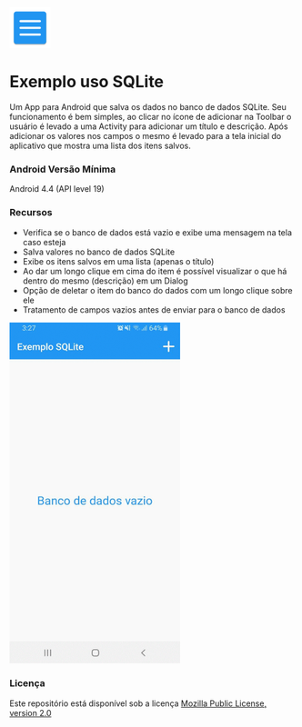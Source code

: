 ![exemplo_uso_sqlite](icon.png)

# Exemplo uso SQLite

Um App para Android que salva os dados no banco de dados SQLite. Seu funcionamento é bem simples, ao clicar no ícone de adicionar na Toolbar o usuário é levado a uma Activity para adicionar um título e descrição. Após adicionar os valores nos campos o mesmo é levado para a tela inicial do aplicativo que mostra uma lista dos itens salvos.

### Android Versão Mínima
Android 4.4 (API level 19)

### Recursos

- Verifica se o banco de dados está vazio e exibe uma mensagem na tela caso esteja
- Salva valores no banco de dados SQLite
- Exibe os itens salvos em uma lista (apenas o título)
- Ao dar um longo clique em cima do item é possível visualizar o que há dentro do mesmo (descrição) em um Dialog
- Opção de deletar o item do banco do dados com um longo clique sobre ele
- Tratamento de campos vazios antes de enviar para o banco de dados
 

<img src="exemplo-uso-sqlite.gif" alt="screenshots" width="300" height="600"/>


### Licença
Este repositório está disponível sob a licença [Mozilla Public License, version 2.0](https://github.com/jhonatasrm/exemplo-uso-sqlite/blob/master/LICENSE)
